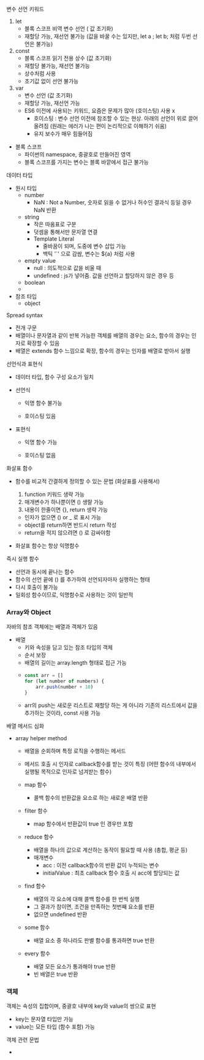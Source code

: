 변수 선언 키워드

1. let
   - 블록 스코프 비역 변수 선언 ( 값 초기화)
   - 재할당 가능, 재선언 불가능 (값을 바꿀 수는 있지만, let a ; let b; 처럼 두번 선언은 불가능)
2. const
   - 블록 스코프 읽기 전용 상수 (값 초기화)
   - 재할당 불가능, 재선언 불가능
   - 상수처럼 사용
   - 초기값 없이 선언 불가능
3. var
   - 변수 선언 (값 초기화)
   - 재할당 가능, 재선언 가능
   - ES6 이전에 사용되는 키워드, 요즘은 문제가 많아 (호이스팅) 사용 x
     - 호이스팅 : 변수 선언 이전에 참조할 수 있는 현상. 아래의 선언이 위로 끌어올려짐 (원래는 에러가 나는 편이 논리적으로 이해하기 쉬움)
     - 유지 보수가 매우 힘들어짐

- 블록 스코프
  - 파이썬의 namespace, 중괄호로 만들어진 영역
  - 블록 스코프를 가지는 변수는 블록 바깥에서 접근 불가능





데이터 타입

- 원시 타입
  - number
    - NaN : Not a Number, 숫자로 읽을 수 없거나 허수인 결과식 등일 경우 NaN 반환
  - string
    - 작은 따옴표로 구분
    - 덧셈을 통해서만 문자열 연결
    - Template Literal
      - 줄바꿈이 되며, 도중에 변수 삽입 가능
      - 백틱 '`' 으로 감쌈, 변수는 ${a} 처럼 사용
  - empty value
    - null : 의도적으로 값을 비울 때
    - undefined : js가 넣어줌. 값을 선언하고 할당하지 않은 경우 등
  - boolean
  - 
- 참조 타입
  - object
  
    





Spread syntax

- 전개 구문
- 배열이나 문자열과 같이 반복 가능한 객체를 배열의 경우는 요소, 함수의 경우는 인자로 확장할 수 있음
- 배열은 extends 함수 느낌으로 확장, 함수의 경우는 인자를 배열로 받아서 실행



선언식과 표현식

- 데이터 타입, 함수 구성 요소가 일치

- 선언식

  - 익명 함수 불가능

  - 호이스팅 있음



- 표현식

  - 익명 함수 가능

  - 호이스팅 없음





화살표 함수

- 함수를 비교적 간결하게 정의할 수 있는 문법 (화살표를 사용해서)

  1. function 키워드 생략 가능
  2. 매개변수가 하나뿐이면 () 생랼 가능
  3. 내용이 한줄이면 {}, return 생략 가능 

  - 인자가 없으면 ()  or _ 로 표시 가능
  - object를 return하면 반드시 return 작성
  - return을 적지 않으려면 () 로 감싸야함

- 화살표 함수는 항상 익명함수



즉시 실행 함수

- 선언과 동시에 끝나는 함수
- 함수의 선언 끝에 () 를 추가하여 선언되자마자 실행하는 형태
- 다시 호출이 불가능
- 일회성 함수이므로, 익명함수로 사용하는 것이 일반적





### Array와 Object

자바의 참조 객체에는 배열과 객체가 있음

- 배열
  - 키와 속성을 담고 있는 참조 타입의 객체
  - 순서 보장
  - 배열의 길이는 array.length 형태로 접근 가능
  - ```js
    const arr = []
    for (let number of numbers) {
        arr.push(number + 10)
    }
    ```
  - arr의 push는 새로운 리스트로 재할당 하는 게 아니라 기존의 리스트에서 값을 추가하는 것이라, const 사용 가능

배열 메서드 심화

- array helper method

  - 배열을 순회하며 특정 로직을 수행하는 메서드
  - 메서드 호출 시 인자로 callback함수를 받는 것이 특징 (어떤 함수의 내부에서 실행될 목적으로 인자로 넘겨받는 함수)

  - map 함수

    - 콜백 함수의 반환값을 요소로 하는 새로운 배열 반환

  - filter 함수

    - map 함수에서 반환값이 true 인 경우만 포함

  - reduce 함수

    - 배열을 하나의 값으로 계산하는 동작이 필요할 때 사용 (총합, 평균 등)
    - 매개변수
      - acc : 이전 callback함수의 반환 값이 누적되는 변수
      - initialValue :  최초 callback 함수 호출 시 acc에 할당되는 값

  - find 함수

    - 배열의 각 요소에 대해 콜백 함수를 한 번씩 실행
    - 그 결과가 참이면, 조건을 만족하는 첫번째 요소를 반환
    - 없으면 undefined 반환

  - some 함수

    - 배열 요소 중 하나라도 판별 함수를 통과하면 true 반환

  - every 함수

    - 배열 모든 요소가 통과해야 true 반환
    - 빈 배열은 true 반환

    

### 객체

객체는 속성의 집합이며, 중괄호 내부에 key와 value의 쌍으로 표현

- key는 문자열 타입만 가능
- value는 모든 타입 (함수 포함) 가능



객체 관련 문법

- 





